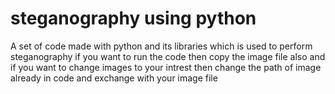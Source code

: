 # steganography using python
 A set of code made with python and its libraries which is used to perform steganography
if you want to run the code then copy the image file also and if you want to change images to your intrest then change the path of image already in code and exchange with your image file